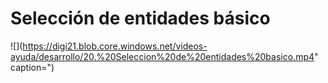# Selección de entidades básico

![](https://digi21.blob.core.windows.net/videos-ayuda/desarrollo/20.%20Seleccion%20de%20entidades%20basico.mp4" caption=")

